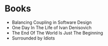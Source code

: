 # Books

- Balancing Coupling in Software Design
- One Day In The Life of Ivan Denisovich
- The End Of The World Is Just The Beginning
- Surrounded by Idiots